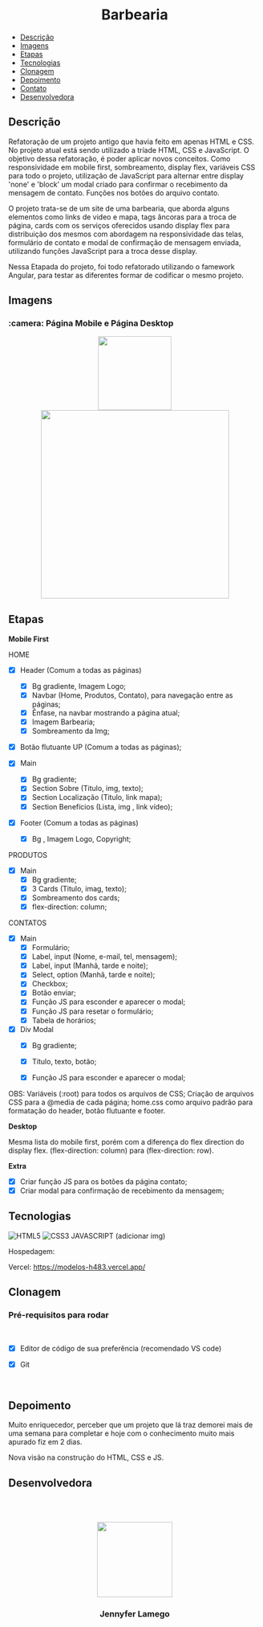 # <h1 align = "center">Barbearia</h1>

 - [Descrição](#descrição)
 - [Imagens](#imagens)
 - [Etapas](#etapas)
 - [Tecnologias](#tecnologias)
 - [Clonagem](#clonagem)
 - [Depoimento](#depoimento)
 - [Contato](#contato)
 - [Desenvolvedora](#desenvolvedora)

## Descrição

 Refatoração de um projeto antigo que havia feito em apenas HTML e CSS. No projeto atual está sendo utilizado a tríade HTML, CSS e JavaScript. O objetivo dessa refatoração, é poder aplicar novos conceitos. Como responsividade em mobile first, sombreamento, display flex, variáveis CSS para todo o projeto, utilização de JavaScript para alternar entre display 'none' e 'block' um modal criado para confirmar o recebimento da mensagem de contato. Funções nos botões do arquivo contato. 

 O projeto trata-se de um site de uma barbearia, que aborda alguns elementos como links de video e mapa, tags âncoras para a troca de página, cards com os serviços oferecidos usando display flex para distribuição dos mesmos com abordagem na responsividade das telas, formulário de contato e modal de confirmação de mensagem enviada, utilizando funções JavaScript para a troca desse display.

 Nessa Etapada do projeto, foi todo refatorado utilizando o famework Angular, para testar as diferentes formar de codificar o mesmo projeto. 


## Imagens

<h3> :camera: Página Mobile e Página Desktop</h3>

<div align="center">
<img  src = "https://user-images.githubusercontent.com/97410860/225970982-ccd4b373-8180-4f6c-9742-aa3d724cfe60.png" width = "146.6px"/>
<img  src = "https://user-images.githubusercontent.com/97410860/225967849-31e0532d-b185-499c-a6ef-205aa1de0572.png" width = "375px"/>

</div>


## Etapas

**Mobile First**
 
 HOME

 - [x] Header (Comum a todas as páginas)
    - [x] Bg gradiente, Imagem Logo;
    - [x] Navbar (Home, Produtos, Contato), para navegação entre as páginas;
    - [x] Ênfase, na navbar mostrando a página atual;
    - [x] Imagem Barbearia;
    - [x] Sombreamento da Img;

 - [x] Botão flutuante UP (Comum a todas as páginas);

 - [x] Main
    - [x] Bg gradiente;
    - [x] Section Sobre (Titulo, img, texto);
    - [x] Section Localização (Titulo, link mapa);
    - [x] Section Benefícios (Lista, img , link vídeo);
  
 - [x] Footer (Comum a todas as páginas)
    - [x] Bg , Imagem Logo, Copyright;
   
PRODUTOS

 - [x] Main
    - [x] Bg gradiente;
    - [x] 3 Cards (Titulo, imag, texto);
    - [x] Sombreamento dos cards;
    - [x] flex-direction: column;

CONTATOS

 - [x] Main
    - [x] Formulário;
     - [x] Label, input (Nome, e-mail, tel, mensagem);
     - [x] Label, input (Manhã, tarde e noite);
     - [x] Select, option (Manhã, tarde e noite);
     - [x] Checkbox;
     - [x] Botão enviar;
     - [x] Função JS para esconder e aparecer o modal;
     - [x] Função JS para resetar o formulário;
     - [x] Tabela de horários;

 - [x] Div Modal
     - [x] Bg gradiente;
     - [x] Título, texto, botão;
     - [x] Função JS para esconder e aparecer o modal;

  

  OBS: 
  Variáveis (:root) para todos os arquivos de CSS;
  Criação de arquivos CSS para a @media de cada página; 
  home.css como arquivo padrão para formatação do header, botão flutuante e footer.
  
   


**Desktop**

Mesma lista do mobile first, porém com a diferença do flex direction do display flex. (flex-direction: column) para (flex-direction: row).

**Extra**

 - [x] Criar função JS para os botões da página contato;
 - [x] Criar modal para confirmação de recebimento da mensagem;
 
## Tecnologias

 ![HTML5](https://img.shields.io/badge/html5-%23E34F26.svg?style=for-the-badge&logo=html5&logoColor=white) ![CSS3](https://img.shields.io/badge/css3-%231572B6.svg?style=for-the-badge&logo=css3&logoColor=white)
 JAVASCRIPT (adicionar img)
 
Hospedagem:

Vercel: https://modelos-h483.vercel.app/


 ## Clonagem

 ### Pré-requisitos para rodar <a name="id05"></a>

<br />

- [x] Editor de código de sua preferência (recomendado VS code)
- [x] Git


<br />


 
## Depoimento

Muito enriquecedor, perceber que um projeto que lá traz demorei mais de uma semana para completar e hoje com o conhecimento muito mais apurado fiz em 2 dias. 

Nova visão na construção do HTML, CSS e JS.  
 


## Desenvolvedora

<br><br>
<div align="center">
<img  src = "https://user-images.githubusercontent.com/97410860/212765655-361def29-f259-48d1-af01-36bd93380510.jpg" width = "150px"/>
<h3>Jennyfer Lamego</h3>
</div>
